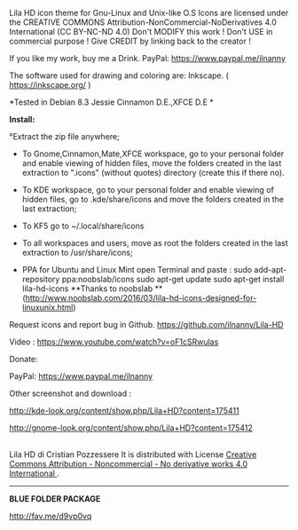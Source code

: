 Lila HD icon theme for Gnu-Linux and Unix-like O.S
Icons are licensed under the CREATIVE COMMONS
Attribution-NonCommercial-NoDerivatives 4.0
International (CC BY-NC-ND 4.0)
Don't MODIFY this work !
Don't USE in commercial purpose !
Give CREDIT by linking back to the creator !

If you like my work, buy me a Drink.
PayPal:
https://www.paypal.me/ilnanny

The software used for drawing and coloring are: Inkscape. ( https://inkscape.org/ )

*Tested in Debian 8.3 Jessie Cinnamon D.E.,XFCE D.E *

<b>Install:</b>

°Extract the zip file anywhere;

- To Gnome,Cinnamon,Mate,XFCE workspace, go to your personal folder and enable viewing of hidden files, move the folders created in the last extraction to ".icons" (without quotes) directory (create this if there no).

- To KDE workspace, go to your personal folder and enable viewing of hidden files, go to .kde/share/icons and move the folders created in the last extraction;

- To KF5    go to  ~/.local/share/icons

- To all workspaces and users, move as root the folders created in the last extraction to /usr/share/icons;


- PPA for Ubuntu and Linux Mint open Terminal and paste :
    sudo add-apt-repository ppa:noobslab/icons
    sudo apt-get update
    sudo apt-get install lila-hd-icons
**Thanks to noobslab ** (http://www.noobslab.com/2016/03/lila-hd-icons-designed-for-linuxunix.html)

Request icons and report bug  in Github.
https://github.com/ilnanny/Lila-HD


Video : https://www.youtube.com/watch?v=oF1cSRwulas

Donate:

PayPal:
https://www.paypal.me/ilnanny

Other screenshot and download :

http://kde-look.org/content/show.php/Lila+HD?content=175411

http://gnome-look.org/content/show.php/Lila+HD?content=175412



<a rel="license" href="http://creativecommons.org/licenses/by-nc-nd/4.0/"></a><br><span xmlns:dct="http://purl.org/dc/terms/" property="dct:title">Lila HD</span> di <span xmlns:cc="http://creativecommons.org/ns#" property="cc:attributionName">Cristian Pozzessere</span> It is distributed with License <a rel="license" href="http://creativecommons.org/licenses/by-nc-nd/4.0/">
</a>
<a rel="license" href="http://creativecommons.org/licenses/by-nc-nd/4.0/"></a>
<a rel="license" href="http://creativecommons.org/licenses/by-nc-nd/4.0/">Creative Commons Attribution - Noncommercial - No derivative works 4.0 International
</a>.

--------------------------------------------------------
<b> BLUE FOLDER PACKAGE </b> 

http://fav.me/d9vp0vq
